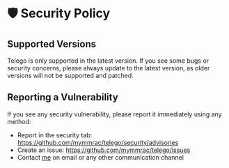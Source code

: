 # :shield: Security Policy

## Supported Versions

Telego is only supported in the latest version. 
If you see some bugs or security concerns, please always update to the latest version, as older versions will not be supported and patched.

## Reporting a Vulnerability

If you see any security vulnerability, please report it immediately using any method:

- Report in the security tab: https://github.com/mymmrac/telego/security/advisories
- Create an issue: https://github.com/mymmrac/telego/issues
- Contact [me](https://github.com/mymmrac) on email or any other communication channel
